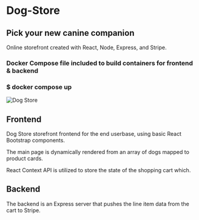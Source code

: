 # Dog-Store
## Pick your new canine companion

Online storefront created with React, Node, Express, and Stripe.

### Docker Compose file included to build containers for frontend & backend
### $ docker compose up 

<img src="/stripestore/src/assets/dogStoreGif.gif" alt="Dog Store">

## Frontend

Dog Store storefront frontend for the end userbase, using basic React Bootstrap components.

The main page is dynamically rendered from an array of dogs mapped to product cards.

React Context API is utilized to store the state of the shopping cart which.

## Backend

The backend is an Express server that pushes the line item data from the cart to Stripe.
